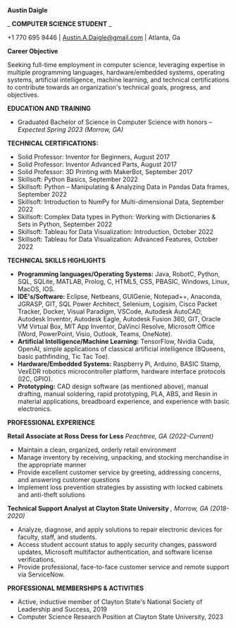 **Austin Daigle**

_ **COMPUTER SCIENCE STUDENT** _

+1 770 695 9446 | Austin.A.Daigle@gmail.com | Atlanta, Ga

**Career Objective**

Seeking full-time employment in computer science, leveraging expertise in multiple programming languages, hardware/embedded systems, operating systems, artificial intelligence, machine learning, and technical certifications to contribute towards an organization's technical goals, progress, and objectives.

**EDUCATION AND TRAINING**

- Graduated Bachelor of Science in Computer Science with honors – _Expected Spring 2023 (Morrow, GA)_

**TECHNICAL CERTIFICATIONS:**

- Solid Professor: Inventor for Beginners, August 2017
- Solid Professor: Inventor Advanced Parts, August 2017
- Solid Professor: 3D Printing with MakerBot, September 2017
- Skillsoft: Python Basics, September 2022
- Skillsoft: Python – Manipulating & Analyzing Data in Pandas Data frames, September 2022
- Skillsoft: Introduction to NumPy for Multi-dimensional Data, September 2022
- Skillsoft: Complex Data types in Python: Working with Dictionaries & Sets in Python, September 2022
- Skillsoft: Tableau for Data Visualization: Introduction, October 2022
- Skillsoft: Tableau for Data Visualization: Advanced Features, October 2022

**TECHNICAL SKILLS HIGHLIGHTS**

- **Programming languages/Operating Systems:** Java, RobotC, Python, SQL, SQLite, MATLAB, Prolog, C, HTML5, CSS, PBASIC, Windows, Linux, MacOS, IOS.
- **IDE's/Software:** Eclipse, Netbeans, GUIGenie, Notepad++, Anaconda, JGRASP, GIT, SQL Power Architect, Selenium, Logisim, Cisco Packet Tracker, Docker, Visual Paradigm, VSCode, Autodesk AutoCAD, Autodesk Inventor, Autodesk Eagle, Autodesk Fusion 360, GIT, Oracle VM Virtual Box, MIT App Inventor, DaVinci Resolve, Microsoft Office (Word, PowerPoint, Visio, Outlook, Teams, OneNote).
- **Artificial Intelligence/Machine Learning:** TensorFlow, Nvidia Cuda, OpenAI, simple applications of classical artificial intelligence (8Queens, basic pathfinding, Tic Tac Toe).
- **Hardware/Embedded Systems:** Raspberry Pi, Arduino, BASIC Stamp, VexEDR robotics microcontroller platform, hardware interface protocols (I2C, GPIO).
- **Prototyping:** CAD design software (as mentioned above), manual drafting, manual soldering, rapid prototyping, PLA, ABS, and Resin in material applications, breadboard experience, and experience with basic electronics.

**PROFESSIONAL EXPERIENCE**

**Retail Associate at Ross Dress for Less** _Peachtree, GA (2022-Current)_

- Maintain a clean, organized, orderly retail environment
- Manage inventory by receiving, unpacking, and stocking merchandise in the appropriate manner
- Provide excellent customer service by greeting, addressing concerns, and answering customer questions
- Implement loss prevention strategies by assisting with locked cabinets and anti-theft solutions

**Technical Support Analyst at Clayton State University** _, Morrow, GA (2018-2020)_

- Analyze, diagnose, and apply solutions to repair electronic devices for faculty, staff, and students.
- Access student account status to apply security changes, password updates, Microsoft multifactor authentication, and software license verifications.
- Provide professional, face-to-face customer service and remote support via ServiceNow.

**PROFESSIONAL MEMBERSHIPS & ACTIVITIES**

- Active, inductive member of Clayton State's National Society of Leadership and Success, 2019
- Computer Science Research Position at Clayton State University, 2023
